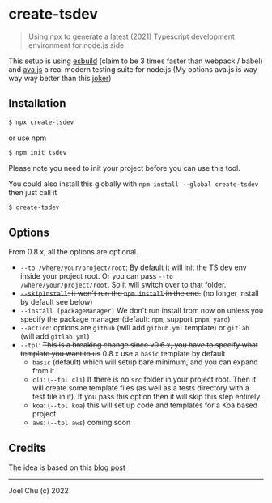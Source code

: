 # create-tsdev

> Using npx to generate a latest (2021) Typescript development environment for node.js side

This setup is using [esbuild](https://esbuild.github.io/getting-started/) (claim to be 3 times faster than webpack / babel) and [ava.js](https://github.com/avajs/) a real modern testing suite for node.js (My options ava.js is way way way better than this [joker](https://jestjs.io))

## Installation

```sh
$ npx create-tsdev
```

or use npm

```sh
$ npm init tsdev
```

Please note you need to init your project before you can use this tool.

You could also install this globally with `npm install --global create-tsdev` then just call it

```sh
$ create-tsdev
```

## Options

From 0.8.x, all the options are optional.

- `--to /where/your/project/root`: By default it will init the TS dev env inside your project root. Or you can pass `--to /where/your/project/root`. So it will switch over to that folder.
- ~~`--skipInstall`: it won't run the `npm install` in the end.~~ (no longer install by default see below)
- `--install [packageManager]` We don't run install from now on unless you specify the package manager (default: `npm`, support `pnpm`, `yard`)
- `--action`: options are `github` (will add `github.yml` template) or `gitlab` (will add `gitlab.yml`)
- `--tpl`: ~~This is a breaking change since v0.6.x, you have to specify what template you want to us~~ 0.8.x use a `basic` template by default
  * `basic` (default) which will setup bare minimum, and you can expand from it.
  * `cli`: (`--tpl cli`) If there is no `src` folder in your project root. Then it will create some template files (as well as a tests directory with a test file in it). If you pass this option then it will skip this step entirely.
  * `koa`: (`--tpl koa`) this will set up code and templates for a Koa based project.
  * `aws`: (`--tpl aws`) coming soon

## Credits

The idea is based on this [blog post](https://www.metachris.com/2021/04/starting-a-typescript-project-in-2021/#:~:text=In%20tsconfig.json%2C%20add%20DOM%20to%20the%20list%20of,can%20attach%20custom%20properties%20to%20window%20like%20this%3A)


---

Joel Chu (c) 2022

